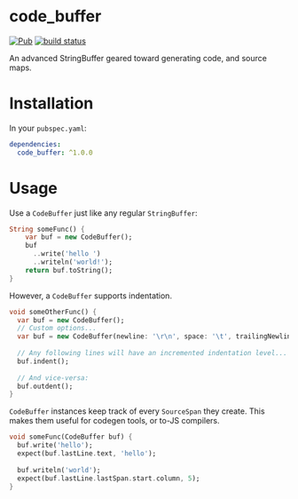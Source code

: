 # code_buffer
[![Pub](https://img.shields.io/pub/v/code_buffer.svg)](https://pub.dartlang.org/packages/code_buffer)
[![build status](https://travis-ci.org/thosakwe/code_buffer.svg)](https://travis-ci.org/thosakwe/code_buffer)

An advanced StringBuffer geared toward generating code, and source maps.

# Installation
In your `pubspec.yaml`:

```yaml
dependencies:
  code_buffer: ^1.0.0
```

# Usage
Use a `CodeBuffer` just like any regular `StringBuffer`:

```dart
String someFunc() {
    var buf = new CodeBuffer();
    buf
      ..write('hello ')
      ..writeln('world!');
    return buf.toString();
}
```

However, a `CodeBuffer` supports indentation.

```dart
void someOtherFunc() {
  var buf = new CodeBuffer();
  // Custom options...
  var buf = new CodeBuffer(newline: '\r\n', space: '\t', trailingNewline: true);
  
  // Any following lines will have an incremented indentation level...
  buf.indent();
  
  // And vice-versa:
  buf.outdent();
}
```

`CodeBuffer` instances keep track of every `SourceSpan` they create.
This makes them useful for codegen tools, or to-JS compilers.

```dart
void someFunc(CodeBuffer buf) {
  buf.write('hello');
  expect(buf.lastLine.text, 'hello');
  
  buf.writeln('world');
  expect(buf.lastLine.lastSpan.start.column, 5);
}
```